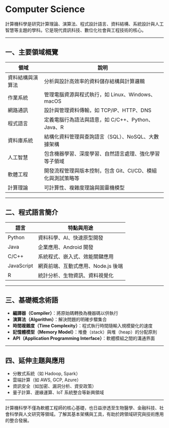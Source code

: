 # Computer Science

計算機科學是研究計算理論、演算法、程式設計語言、資料結構、系統設計與人工智慧等主題的學科。它是現代資訊科技、數位化社會與工程技術的核心。

---

## 一、主要領域概覽

| 領域       | 說明                                 |
| -------- | ---------------------------------- |
| 資料結構與演算法 | 分析與設計高效率的資料儲存結構與計算邏輯               |
| 作業系統     | 管理電腦資源與程式執行，如 Linux、Windows、macOS  |
| 網路通訊     | 設計與管理資料傳輸，如 TCP/IP、HTTP、DNS        |
| 程式語言     | 定義電腦行為語法與語意，如 C/C++、Python、Java、R  |
| 資料庫系統    | 結構化資料管理與查詢語言（SQL）、NoSQL、大數據架構      |
| 人工智慧     | 包含機器學習、深度學習、自然語言處理、強化學習等子領域        |
| 軟體工程     | 開發流程管理與版本控制，包含 Git、CI/CD、模組化與測試策略等 |
| 計算理論     | 可計算性、複雜度理論與圖靈機模型                   |

---

## 二、程式語言簡介

| 語言         | 特點與用途                 |
| ---------- | --------------------- |
| Python     | 資料科學、AI、快速原型開發        |
| Java       | 企業應用、Android 開發       |
| C/C++      | 系統程式、嵌入式、效能關鍵應用       |
| JavaScript | 網頁前端、互動式應用、Node.js 後端 |
| R          | 統計分析、生物資訊、資料視覺化       |

---

## 三、基礎概念術語

* **編譯器（Compiler）**：將原始碼轉換為機器碼以供執行
* **演算法（Algorithm）**：解決問題的明確步驟集合
* **時間複雜度（Time Complexity）**：程式執行時間隨輸入規模變化的速度
* **記憶體模型（Memory Model）**：堆疊（stack）與堆（heap）的分配原則
* **API（Application Programming Interface）**：軟體模組之間的溝通界面

---

## 四、延伸主題與應用

* 分散式系統（如 Hadoop, Spark）
* 雲端計算（如 AWS, GCP, Azure）
* 資訊安全（如加密、漏洞分析、資安政策）
* 量子計算、邊緣運算、IoT 系統整合等新興領域

---

計算機科學不僅為軟體工程師的核心基礎，也日益滲透至生物醫學、金融科技、社會科學與人文研究等領域。了解其基本架構與工具，有助於跨領域研究與技術應用的整合發展。
